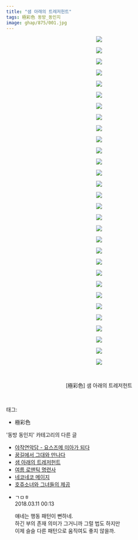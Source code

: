 ```yaml
---
title: "샘 아래의 트레저헌트"
tags: 極彩色 동방_동인지
image: ghap/875/001.jpg
---
```

<div class="article">
<p style="text-align: center; clear: none; float: none;"><img src="{{ site.nasurl }}/ghap/875/001.jpg"/></p>
<p style="text-align: center; clear: none; float: none;"><img src="{{ site.nasurl }}/ghap/875/002.jpg"/></p>
<p style="text-align: center; clear: none; float: none;"><img src="{{ site.nasurl }}/ghap/875/003.jpg"/></p>
<p style="text-align: center; clear: none; float: none;"><img src="{{ site.nasurl }}/ghap/875/004.jpg"/></p>
<p style="text-align: center; clear: none; float: none;"><img src="{{ site.nasurl }}/ghap/875/005.jpg"/></p>
<p style="text-align: center; clear: none; float: none;"><img src="{{ site.nasurl }}/ghap/875/006.jpg"/></p>
<p style="text-align: center; clear: none; float: none;"><img src="{{ site.nasurl }}/ghap/875/007.jpg"/></p>
<p style="text-align: center; clear: none; float: none;"><img src="{{ site.nasurl }}/ghap/875/008.jpg"/></p>
<p style="text-align: center; clear: none; float: none;"><img src="{{ site.nasurl }}/ghap/875/009.jpg"/></p>
<p style="text-align: center; clear: none; float: none;"><img src="{{ site.nasurl }}/ghap/875/010.jpg"/></p>
<p style="text-align: center; clear: none; float: none;"><img src="{{ site.nasurl }}/ghap/875/011.jpg"/></p>
<p style="text-align: center; clear: none; float: none;"><img src="{{ site.nasurl }}/ghap/875/012.jpg"/></p>
<p style="text-align: center; clear: none; float: none;"><img src="{{ site.nasurl }}/ghap/875/013.jpg"/></p>
<p style="text-align: center; clear: none; float: none;"><img src="{{ site.nasurl }}/ghap/875/014.jpg"/></p>
<p style="text-align: center; clear: none; float: none;"><img src="{{ site.nasurl }}/ghap/875/015.jpg"/></p>
<p style="text-align: center; clear: none; float: none;"><img src="{{ site.nasurl }}/ghap/875/016.jpg"/></p>
<p style="text-align: center; clear: none; float: none;"><img src="{{ site.nasurl }}/ghap/875/017.jpg"/></p>
<p style="text-align: center; clear: none; float: none;"><img src="{{ site.nasurl }}/ghap/875/018.jpg"/></p>
<p style="text-align: center; clear: none; float: none;"><img src="{{ site.nasurl }}/ghap/875/019.jpg"/></p>
<p style="text-align: center; clear: none; float: none;"><img src="{{ site.nasurl }}/ghap/875/020.jpg"/></p>
<p style="text-align: center; clear: none; float: none;"><img src="{{ site.nasurl }}/ghap/875/021.jpg"/></p>
<p style="text-align: center; clear: none; float: none;"><img src="{{ site.nasurl }}/ghap/875/022.jpg"/></p>
<p style="text-align: center; clear: none; float: none;"><img src="{{ site.nasurl }}/ghap/875/023.jpg"/></p>
<p style="text-align: center; clear: none; float: none;"><img src="{{ site.nasurl }}/ghap/875/024.jpg"/></p>
<p style="text-align: center; clear: none; float: none;"><img src="{{ site.nasurl }}/ghap/875/025.jpg"/></p>
<p style="text-align: center; clear: none; float: none;"><img src="{{ site.nasurl }}/ghap/875/026.jpg"/></p>
<p style="text-align: center; clear: none; float: none;"><img src="{{ site.nasurl }}/ghap/875/027.jpg"/></p>
<p style="text-align: center; clear: none; float: none;"><img src="{{ site.nasurl }}/ghap/875/028.jpg"/></p>
<p style="text-align: center; clear: none; float: none;"><img src="{{ site.nasurl }}/ghap/875/029.jpg"/></p>
<p style="text-align: center; clear: none; float: none;"><img src="{{ site.nasurl }}/ghap/875/030.jpg"/></p>
<p style="text-align: center; clear: none; float: none;"><br/></p>
<p style="text-align: center; clear: none; float: none;">[極彩色] 샘 아래의 트레저헌트</p>
<p><br/></p>
</div><div class="tagTrail">
<p>태그: </p>
<ul>
<li>極彩色</li>
</ul>
</div><div class="another">
<p>'동방 동인지' 카테고리의 다른 글</p>
<ul>
<li><a href="/2016-07-15-ghap_878">야작연악담 - 요스즈메 미아가 되다</a></li>
<li><a href="/2016-07-15-ghap_877">꿈길에서 그대와 만나다</a></li>
<li><a href="/2016-07-15-ghap_875">샘 아래의 트레저헌트</a></li>
<li><a href="/2016-07-15-ghap_874">여름 로맨틱 명련사</a></li>
<li><a href="/2016-07-15-ghap_873">네코네코 메이지</a></li>
<li><a href="/2016-07-15-ghap_872">호쥬소녀와 그녀들의 제곱</a></li>
</ul>
</div><div class="cb_module cb_fluid">
<div class="cb_wrt cb_profile">
<div class="comment">
<ul>
<li class="cb_thumb_off" id="comment15217220">
<div class="cb_comment_area">
<div class="cb_info_area">
<div class="cb_section">
<span class="cb_nick_name">ㄱㅁㅎ</span>
</div>
<div class="cb_section">
<span class="cb_date">2018.03.11 00:13 </span>
</div>
</div>
<div class="cb_dsc_comment">
<p class="cb_dsc">
											얘네는 행동 패턴이 뻔하네.<br/>
하긴 부의 존재 의미가 그거니까 그럴 법도 하지만<br/>
이제 슬슬 다른 패턴으로 움직여도 좋지 않을까.
										</p>
</div>
</div></li>
</ul>
</div>
</div><!-- commentList close -->
</div>